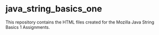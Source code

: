 # java_string_basics_one
This repository contains the HTML files created for the Mozilla Java String Basics 1 Assignments.
